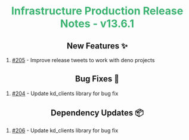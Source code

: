<h1 align="center" style="color: mediumseagreen;font-weight: bold;">
Infrastructure Production Release Notes - v13.6.1
</h1>



<h2 align="center" style="font-weight: bold;">New Features ✨</h2>

1. [#205](https://github.com/KinsonDigital/Infrastructure/issues/205) - Improve release tweets to work with deno projects

<h2 align="center" style="font-weight: bold;">Bug Fixes 🐛</h2>

1. [#204](https://github.com/KinsonDigital/Infrastructure/issues/204) - Update kd_clients library for bug fix

<h2 align="center" style="font-weight: bold;">Dependency Updates 📦</h2>

1. [#206](https://github.com/KinsonDigital/Infrastructure/pull/206) - Update kd_clients library for bug fix
